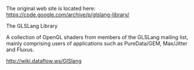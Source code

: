 The original web site is located here:
https://code.google.com/archive/p/glslang-library/

The GLSLang Library

A collection of OpenGL shaders from members of the GLSLang mailing list, mainly comprising users of applications such as PureData/GEM, Max/Jitter and Fluxus.

http://wiki.dataflow.ws/GlSlang

